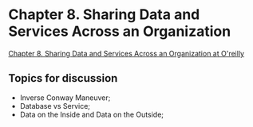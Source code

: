 # Chapter 8. Sharing Data and Services Across an Organization

[Chapter 8. Sharing Data and Services Across an Organization at O'reilly](https://learning.oreilly.com/library/view/designing-event-driven-systems/9781492038252/ch08.html)

## Topics for discussion
- Inverse Conway Maneuver;
- Database vs Service;
- Data on the Inside and Data on the Outside;